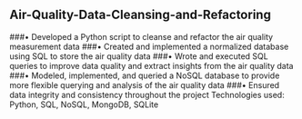 ## Air-Quality-Data-Cleansing-and-Refactoring

###• Developed a Python script to cleanse and refactor the air quality measurement data
###• Created and implemented a normalized database using SQL to store the air quality data
###• Wrote and executed SQL queries to improve data quality and extract insights from the air quality data
###• Modeled, implemented, and queried a NoSQL database to provide more flexible querying and analysis of the air
quality data
###• Ensured data integrity and consistency throughout the project
Technologies used: Python, SQL, NoSQL, MongoDB, SQLite

